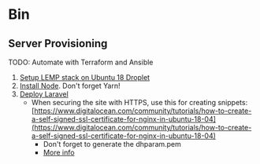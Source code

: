 # Bin

## Server Provisioning

TODO: Automate with Terraform and Ansible

1. [Setup LEMP stack on Ubuntu 18 Droplet](https://www.digitalocean.com/community/tutorials/how-to-install-linux-nginx-mysql-php-lemp-stack-in-ubuntu-16-04)
2. [Install Node](https://www.digitalocean.com/community/tutorials/how-to-install-node-js-on-ubuntu-18-04). Don't forget Yarn!
3. [Deploy Laravel](https://www.digitalocean.com/community/tutorials/how-to-deploy-a-laravel-application-with-nginx-on-ubuntu-16-04)
    - When securing the site with HTTPS, use this for creating snippets: [https://www.digitalocean.com/community/tutorials/how-to-create-a-self-signed-ssl-certificate-for-nginx-in-ubuntu-18-04](https://www.digitalocean.com/community/tutorials/how-to-create-a-self-signed-ssl-certificate-for-nginx-in-ubuntu-18-04)
        - Don't forget to generate the dhparam.pem
        - [More info](https://raymii.org/s/tutorials/Strong_SSL_Security_On_nginx.html)
